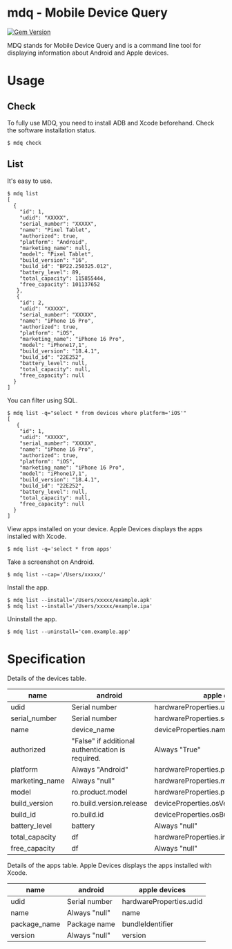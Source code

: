 <!---------------------------->
<!-- multilingual suffix: en, ja -->
<!-- no suffix: en -->
<!---------------------------->

<!-- $ mmg -y README.base.md -->

# mdq - Mobile Device Query

[![Gem Version](https://badge.fury.io/rb/mdq.svg)](https://badge.fury.io/rb/mdq)

MDQ stands for Mobile Device Query and is a command line tool for displaying information about Android and Apple devices.  

# Usage

## Check

To fully use MDQ, you need to install ADB and Xcode beforehand.
Check the software installation status.

```
$ mdq check
```

## List

It's easy to use.

```
$ mdq list
[
  {
    "id": 1,
    "udid": "XXXXX",
    "serial_number": "XXXXX",
    "name": "Pixel Tablet",
    "authorized": true,
    "platform": "Android",
    "marketing_name": null,
    "model": "Pixel Tablet",
    "build_version": "16",
    "build_id": "BP22.250325.012",
    "battery_level": 89,
    "total_capacity": 115855444,
    "free_capacity": 101137652
   },
   {
    "id": 2,
    "udid": "XXXXX",
    "serial_number": "XXXXX",
    "name": "iPhone 16 Pro",
    "authorized": true,
    "platform": "iOS",
    "marketing_name": "iPhone 16 Pro",
    "model": "iPhone17,1",
    "build_version": "18.4.1",
    "build_id": "22E252",
    "battery_level": null,
    "total_capacity": null,
    "free_capacity": null
  }
]
```

You can filter using SQL.

```
$ mdq list -q="select * from devices where platform='iOS'"
[
   {
    "id": 1,
    "udid": "XXXXX",
    "serial_number": "XXXXX",
    "name": "iPhone 16 Pro",
    "authorized": true,
    "platform": "iOS",
    "marketing_name": "iPhone 16 Pro",
    "model": "iPhone17,1",
    "build_version": "18.4.1",
    "build_id": "22E252",
    "battery_level": null,
    "total_capacity": null,
    "free_capacity": null
  }
]
```

View apps installed on your device.
Apple Devices displays the apps installed with Xcode.

```
$ mdq list -q='select * from apps'
```

Take a screenshot on Android.

```
$ mdq list --cap='/Users/xxxxx/'
```

Install the app.

```
$ mdq list --install='/Users/xxxxx/example.apk'
$ mdq list --install='/Users/xxxxx/example.ipa'
```

Uninstall the app.

```
$ mdq list --uninstall='com.example.app'
```



# Specification

Details of the devices table.

| name | android | apple devices |
| -- | -- | -- |
| udid | Serial number | hardwareProperties.udid |
| serial_number | Serial number | hardwareProperties.serialNumber |
| name | device_name | deviceProperties.name | 
| authorized | "False" if additional authentication is required. | Always "True" |
| platform | Always "Android" | hardwareProperties.platform |
| marketing_name | Always "null" | hardwareProperties.marketingName |
| model | ro.product.model | hardwareProperties.productType |
| build_version | ro.build.version.release | deviceProperties.osVersionNumber |
| build_id | ro.build.id | deviceProperties.osBuildUpdate | 
| battery_level | battery | Always "null" |
| total_capacity | df | hardwareProperties.internalStorageCapacity |
| free_capacity | df | Always "null" |


Details of the apps table.
Apple Devices displays the apps installed with Xcode.

| name | android | apple devices |
| -- | -- | -- |
| udid | Serial number | hardwareProperties.udid |
| name | Always "null" | name |
| package_name | Package name | bundleIdentifier |
| version | Always "null" | version |